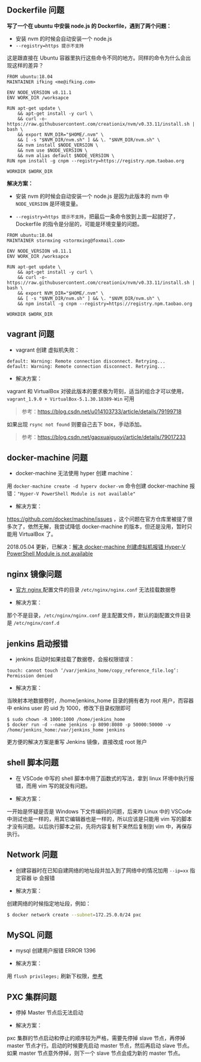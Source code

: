 ## Dockerfile 问题

**写了一个在 ubuntu 中安装 node.js 的 Dockerfile，遇到了两个问题：**

- 安装 nvm 的时候会自动安装一个 node.js
- `--registry=https 提示不支持`

这是跟直接在 Ubuntu 容器里执行这些命令不同的地方。同样的命令为什么会出现这样的差异？

```
FROM ubuntu:18.04
MAINTAINER ifking <me@ifking.com>

ENV NODE_VERSION v8.11.1
ENV WORK_DIR /worksapce

RUN apt-get update \
    && apt-get install -y curl \
    && curl -o- https://raw.githubusercontent.com/creationix/nvm/v0.33.11/install.sh | bash \
    && export NVM_DIR="$HOME/.nvm" \
    && [ -s "$NVM_DIR/nvm.sh" ] && \. "$NVM_DIR/nvm.sh" \
    && nvm install $NODE_VERSION \
    && nvm use $NODE_VERSION \
    && nvm alias default $NODE_VERSION \
RUN npm install -g cnpm --registry=https://registry.npm.taobao.org

WORKDIR $WORK_DIR
```

**解决方案：**

- 安装 nvm 的时候会自动安装一个 node.js 是因为此版本的 nvm 中 `NODE_VERSION` 是环境变量。

- `--registry=https 提示不支持`，把最后一条命令放到上面一起就好了，Dockerfile 的指令是分层的，可能是环境变量的问题。

```
FROM ubuntu:18.04
MAINTAINER stormxing <stormxing@foxmail.com>

ENV NODE_VERSION v8.11.1
ENV WORK_DIR /worksapce

RUN apt-get update \
    && apt-get install -y curl \
    && curl -o- https://raw.githubusercontent.com/creationix/nvm/v0.33.11/install.sh | bash \
    && export NVM_DIR="$HOME/.nvm" \
    && [ -s "$NVM_DIR/nvm.sh" ] && \. "$NVM_DIR/nvm.sh" \
    && npm install -g cnpm --registry=https://registry.npm.taobao.org

WORKDIR $WORK_DIR
```

## vagrant 问题

- vagrant 创建 虚拟机失败：

```
default: Warning: Remote connection disconnect. Retrying...
default: Warning: Remote connection disconnect. Retrying...
```

- 解决方案：

vagrant 和 VirtualBox 对彼此版本的要求极为苛刻，适当的组合才可以使用，`vagrant_1.9.0 + VirtualBox-5.1.30.18389-Win` 可用

>参考：https://blog.csdn.net/u014103733/article/details/79199718

如果出现 `rsync not found` 则要自己去下 box，手动添加。

>参考：https://blog.csdn.net/gaoxuaiguoyi/article/details/79017233

## docker-machine 问题

- docker-machine 无法使用 hyper 创建 machine：

用 `docker-machine create -d hyperv docker-vm` 命令创建 docker-machine 报错：`"Hyper-V PowerShell Module is not available"`

- 解决方案：

https://github.com/docker/machine/issues ，这个问题在官方仓库里被提了很多次了，依然无解，我尝试降低 docker-machine 的版本，但还是没用，暂时只能用 VirtualBox 了。

2018.05.04 更新，已解决：[解决 docker-machine 创建虚拟机报错 Hyper-V PowerShell Module is not available](https://stormxing.com/posts/docker-p1/)

## nginx 镜像问题

- [官方 nginx ](https://hub.docker.com/_/nginx/)配置文件的目录 `/etc/nginx/nginx.conf` 无法挂载数据卷

- 解决方案：

那个不是目录，`/etc/nginx/nginx.conf` 是主配置文件，默认的副配置文件目录是 `/etc/nginx/conf.d`

## jenkins 启动报错

- jenkins 启动时如果挂载了数据卷，会报权限错误：

```
touch: cannot touch ‘/var/jenkins_home/copy_reference_file.log’: Permission denied
```

- 解决方案：

当映射本地数据卷时，/home/jenkins_home 目录的拥有者为 root 用户，而容器中 enkins user 的 uid 为 1000，修改下目录权限即可

```
$ sudo chown -R 1000:1000 /home/jenkins_home
$ docker run -d --name jenkins -p 8090:8080 -p 50000:50000 -v /home/jenkins_home:/var/jenkins_home jenkins
```

更方便的解决方案是重写 Jenkins 镜像，直接改成 root 账户

## shell 脚本问题

- 在 VSCode 中写的 shell 脚本中用了函数式的写法，拿到 linux 环境中执行报错，而用 vim 写的就没有问题。

- 解决方案：

一开始是怀疑是否是 Windows 下文件编码的问题，后来咋 Linux 中的 VSCode 中测试也是一样的，用其它编辑器也是一样的，所以应该是只能用 vim 写的脚本才没有问题。以后执行脚本之前，先将内容复制下来然后复制到 vim 中，再保存执行。

## Network 问题

- 创建容器时在已知自建网络的地址段并加入到了网络中的情况加用 `--ip=xx` 指定容器 ip 会报错

- 解决方案：

创建网络的时候指定地址段，例如：

```sh
$ docker network create --subnet=172.25.0.0/24 pxc
```

## MySQL 问题

- mysql 创建用户报错 ERROR 1396

- 解决方案：

用 `flush privileges;` 刷新下权限，[参考](https://blog.csdn.net/u011575570/article/details/51438841)

## PXC 集群问题

- 停掉 Master 节点后无法启动

- 解决方案：

pxc 集群的节点启动和停止的顺序较为严格，需要先停掉 slave 节点，再停掉 master 节点才行。启动的时候要先启动 master 节点，然后再启动 slave 节点。如果 master 节点意外停掉，则下一个 slave 节点会成为新的 master 节点。